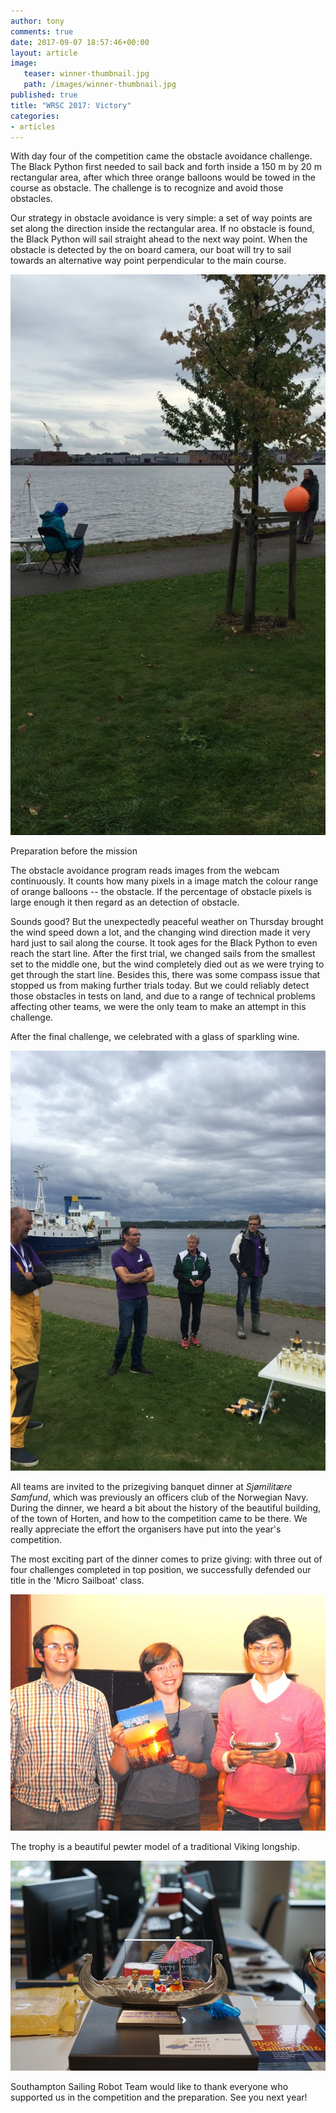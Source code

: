 ```yaml
---
author: tony
comments: true
date: 2017-09-07 18:57:46+00:00
layout: article
image:
   teaser: winner-thumbnail.jpg
   path: /images/winner-thumbnail.jpg
published: true
title: "WRSC 2017: Victory"
categories:
- articles
---
```


With day four of the competition came the obstacle avoidance challenge. The Black Python first needed to sail back and forth inside a 150 m by 20 m rectangular area, after which three orange balloons would be towed in the course as obstacle. The challenge is to recognize and avoid those obstacles.

Our strategy in obstacle avoidance is very simple: a set of way points are set along the direction inside the rectangular area. If no obstacle is found, the Black Python will sail straight ahead to the next way point. When the obstacle is detected by the on board camera, our boat will try to sail towards an alternative way point perpendicular to the main course.

![calibration and preparation](/images/obstacle-avoidance-prep.jpg)

Preparation before the mission

The obstacle avoidance program reads images from the webcam continuously. It counts how many pixels in a image match the colour range of orange balloons -- the obstacle. If the percentage of obstacle pixels is large enough it then regard as an detection of obstacle.

Sounds good? But the unexpectedly peaceful weather on Thursday brought the wind speed down a lot, and the changing wind direction made it very hard just to sail along the course. It took ages for the Black Python to even reach the start line. After the first trial, we changed sails from the smallest set to the middle one, but the wind completely died out as we were trying to get through the start line. Besides this, there was some compass issue that stopped us from making further trials today. But we could reliably detect those obstacles in tests on land, and due to a range of technical problems affecting other teams, we were the only team to make an attempt in this challenge.

After the final challenge, we celebrated with a glass of sparkling wine.

![sparkling wine](/images/celebration-wine.jpg)

All teams are invited to the prizegiving banquet dinner at *Sjømilitære Samfund*, which was previously an officers club of the Norwegian Navy. During the dinner, we heard a bit about the history of the beautiful building, of the town of Horten, and how to the competition came to be there. We really appreciate the effort the organisers have put into the year's competition.

The most exciting part of the dinner comes to prize giving: with three out of four challenges completed in top position, we successfully defended our title in the 'Micro Sailboat' class.

![team holding trophy](/images/winner.jpg)

The trophy is a beautiful pewter model of a traditional Viking longship.

![long ship](/images/longship.jpg)

Southampton Sailing Robot Team would like to thank everyone who supported us in the competition and the preparation. See you next year!
